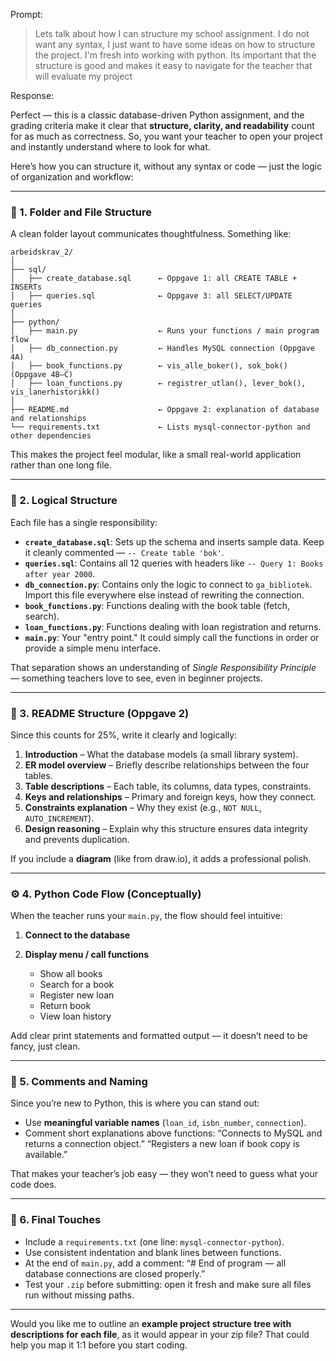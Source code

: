Prompt: 

> Lets talk about how I can structure my school assignment. I do not want any syntax, I just want to have some ideas on how to structure the project. I'm fresh into working with python. Its important that the structure is good and makes it easy to navigate for the teacher that will evaluate my project

Response:

Perfect — this is a classic database-driven Python assignment, and the grading criteria make it clear that **structure, clarity, and readability** count for as much as correctness. So, you want your teacher to open your project and instantly understand where to look for what.

Here’s how you can structure it, without any syntax or code — just the logic of organization and workflow:

---

### 🧱 1. Folder and File Structure

A clean folder layout communicates thoughtfulness. Something like:

```
arbeidskrav_2/
│
├── sql/
│   ├── create_database.sql      ← Oppgave 1: all CREATE TABLE + INSERTs
│   ├── queries.sql              ← Oppgave 3: all SELECT/UPDATE queries
│
├── python/
│   ├── main.py                  ← Runs your functions / main program flow
│   ├── db_connection.py         ← Handles MySQL connection (Oppgave 4A)
│   ├── book_functions.py        ← vis_alle_boker(), sok_bok() (Oppgave 4B–C)
│   ├── loan_functions.py        ← registrer_utlan(), lever_bok(), vis_lanerhistorikk()
│
├── README.md                    ← Oppgave 2: explanation of database and relationships
└── requirements.txt             ← Lists mysql-connector-python and other dependencies
```

This makes the project feel modular, like a small real-world application rather than one long file.

---

### 🧩 2. Logical Structure

Each file has a single responsibility:

* **`create_database.sql`**: Sets up the schema and inserts sample data. Keep it cleanly commented — `-- Create table 'bok'`.
* **`queries.sql`**: Contains all 12 queries with headers like `-- Query 1: Books after year 2000`.
* **`db_connection.py`**: Contains only the logic to connect to `ga_bibliotek`. Import this file everywhere else instead of rewriting the connection.
* **`book_functions.py`**: Functions dealing with the book table (fetch, search).
* **`loan_functions.py`**: Functions dealing with loan registration and returns.
* **`main.py`**: Your "entry point." It could simply call the functions in order or provide a simple menu interface.

That separation shows an understanding of *Single Responsibility Principle* — something teachers love to see, even in beginner projects.

---

### 📘 3. README Structure (Oppgave 2)

Since this counts for 25%, write it clearly and logically:

1. **Introduction** – What the database models (a small library system).
2. **ER model overview** – Briefly describe relationships between the four tables.
3. **Table descriptions** – Each table, its columns, data types, constraints.
4. **Keys and relationships** – Primary and foreign keys, how they connect.
5. **Constraints explanation** – Why they exist (e.g., `NOT NULL`, `AUTO_INCREMENT`).
6. **Design reasoning** – Explain why this structure ensures data integrity and prevents duplication.

If you include a **diagram** (like from draw.io), it adds a professional polish.

---

### ⚙️ 4. Python Code Flow (Conceptually)

When the teacher runs your `main.py`, the flow should feel intuitive:

1. **Connect to the database**
2. **Display menu / call functions**

   * Show all books
   * Search for a book
   * Register new loan
   * Return book
   * View loan history

Add clear print statements and formatted output — it doesn’t need to be fancy, just clean.

---

### 🧭 5. Comments and Naming

Since you’re new to Python, this is where you can stand out:

* Use **meaningful variable names** (`loan_id`, `isbn_number`, `connection`).
* Comment short explanations above functions:
  “Connects to MySQL and returns a connection object.”
  “Registers a new loan if book copy is available.”

That makes your teacher’s job easy — they won’t need to guess what your code does.

---

### 🧩 6. Final Touches

* Include a `requirements.txt` (one line: `mysql-connector-python`).
* Use consistent indentation and blank lines between functions.
* At the end of `main.py`, add a comment:
  “# End of program — all database connections are closed properly.”
* Test your `.zip` before submitting: open it fresh and make sure all files run without missing paths.

---

Would you like me to outline an **example project structure tree with descriptions for each file**, as it would appear in your zip file? That could help you map it 1:1 before you start coding.
